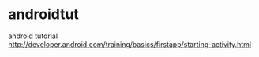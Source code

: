 androidtut
==========

android tutorial http://developer.android.com/training/basics/firstapp/starting-activity.html